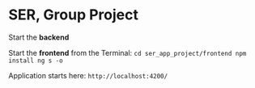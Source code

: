 # SER, Group Project

Start the **backend**

Start the **frontend** from the Terminal:
`cd ser_app_project/frontend
npm install
ng s -o`

Application starts here:
`http://localhost:4200/`


 
